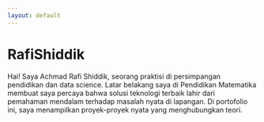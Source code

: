 ```yaml
---
layout: default
---
```


<link rel="stylesheet" href="assets/css/style.css">

# RafiShiddik
Hai! Saya Achmad Rafi Shiddik, seorang praktisi di persimpangan pendidikan dan data science. Latar belakang saya di Pendidikan Matematika membuat saya percaya bahwa solusi teknologi terbaik lahir dari pemahaman mendalam terhadap masalah nyata di lapangan. Di portofolio ini, saya menampilkan proyek-proyek nyata yang menghubungkan teori.
